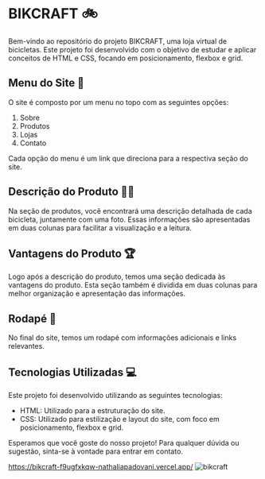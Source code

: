 # BIKCRAFT 🚲

Bem-vindo ao repositório do projeto BIKCRAFT, uma loja virtual de bicicletas. Este projeto foi desenvolvido com o objetivo de estudar e aplicar conceitos de HTML e CSS, focando em posicionamento, flexbox e grid.

## Menu do Site 📜

O site é composto por um menu no topo com as seguintes opções:

1. Sobre
2. Produtos
3. Lojas
4. Contato

Cada opção do menu é um link que direciona para a respectiva seção do site.

## Descrição do Produto 🚴‍♀️

Na seção de produtos, você encontrará uma descrição detalhada de cada bicicleta, juntamente com uma foto. Essas informações são apresentadas em duas colunas para facilitar a visualização e a leitura.

## Vantagens do Produto 🏆

Logo após a descrição do produto, temos uma seção dedicada às vantagens do produto. Esta seção também é dividida em duas colunas para melhor organização e apresentação das informações.

## Rodapé 📝

No final do site, temos um rodapé com informações adicionais e links relevantes.

## Tecnologias Utilizadas 💻

Este projeto foi desenvolvido utilizando as seguintes tecnologias:

- HTML: Utilizado para a estruturação do site.
- CSS: Utilizado para estilização e layout do site, com foco em posicionamento, flexbox e grid.

Esperamos que você goste do nosso projeto! Para qualquer dúvida ou sugestão, sinta-se à vontade para entrar em contato.

https://bikcraft-f9ugfxkqw-nathaliapadovani.vercel.app/
![bikcraft](https://github.com/nathaliapadovani/Bikcraft/assets/113705196/b89f5787-1252-46a9-a28c-879e37b28448)

